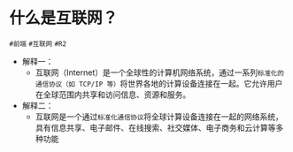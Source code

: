 
# 什么是互联网？


`#前端` `#互联网`  `#R2`

- 解释一：
	- 互联网（Internet）是一个全球性的计算机网络系统，通过一系列`标准化的通信协议（如 TCP/IP 等）`将世界各地的计算设备连接在一起。它允许用户在全球范围内共享和访问信息、资源和服务。
- 解释二：
	- 互联网是一个通过`标准化通信协议`将全球计算设备连接在一起的网络系统，具有信息共享、电子邮件、在线搜索、社交媒体、电子商务和云计算等多种功能
